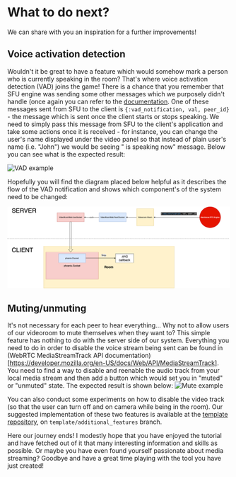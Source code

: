 # What to do next?
  We can share with you an inspiration for a further improvements!
  ## Voice activation detection
  Wouldn't it be great to have a feature which would somehow mark a person who is currently speaking in the room? That's where voice activation detection (VAD) joins the game!
  There is a chance that you remember that SFU engine was sending some other messages which we purposely didn't handle (once again you can refer to the [documentation](https://hexdocs.pm/membrane_rtc_engine/Membrane.RTC.Engine.html#module-messages]). One of these messages sent from SFU to the client is ```{:vad_notification, val, peer_id}``` - the message which is sent once the client starts or stops speaking. We need to simply pass this message from SFU to the client's application and take some actions once it is received - for instance, you can change the user's name displayed under the video panel so that instead of plain user's name (i.e. "John") we would be seeing "<user> is speaking now" message. 
  Below you can see what is the expected result:


  ![VAD example](assets/records/vad.gif "VAD example")

  Hopefully you will find the diagram placed below helpful as it describes the flow of the VAD notification and shows which component's of the system need to be changed:
    
  ![VAD Flow Scheme](assets/images/vad_flow_scheme.png "VAD flow scheme")
    
    
  



  ## Muting/unmuting
  It's not necessary for each peer to hear everything...
  Why not to allow users of our videoroom to mute themselves when they want to?
  This simple feature has nothing to do with the server side of our system. Everything you need to do in order to disable the voice stream being sent can be found in (WebRTC MediaStreamTrack API documentation)[https://developer.mozilla.org/en-US/docs/Web/API/MediaStreamTrack]. You need to find a way to disable and reenable the audio track from your local media stream and then add a button which would set you in "muted" or "unmuted" state. The expected result is shown below:
  ![Mute example](assets/records/mute.gif "mute example")



  You can also conduct some experiments on how to disable the video track (so that the user can turn off and on camera while being in the room).
  Our suggested implementation of these two features is available at the [template repository](https://github.com/membrane_framework/membrane_videoroom_tutorial/), on `template/additional_features` branch. 

Here our journey ends! I modestly hope that you have enjoyed the tutorial and have fetched out of it that many interesting information and skills as possible. Or maybe you have even found yourself passionate about media streaming? Goodbye and have a great time playing with the tool you have just created!